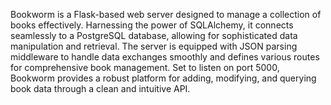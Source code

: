 Bookworm is a Flask-based web server designed to manage a collection of books effectively. Harnessing the power of SQLAlchemy, it connects seamlessly to a PostgreSQL database, allowing for sophisticated data manipulation and retrieval. The server is equipped with JSON parsing middleware to handle data exchanges smoothly and defines various routes for comprehensive book management. Set to listen on port 5000, Bookworm provides a robust platform for adding, modifying, and querying book data through a clean and intuitive API.